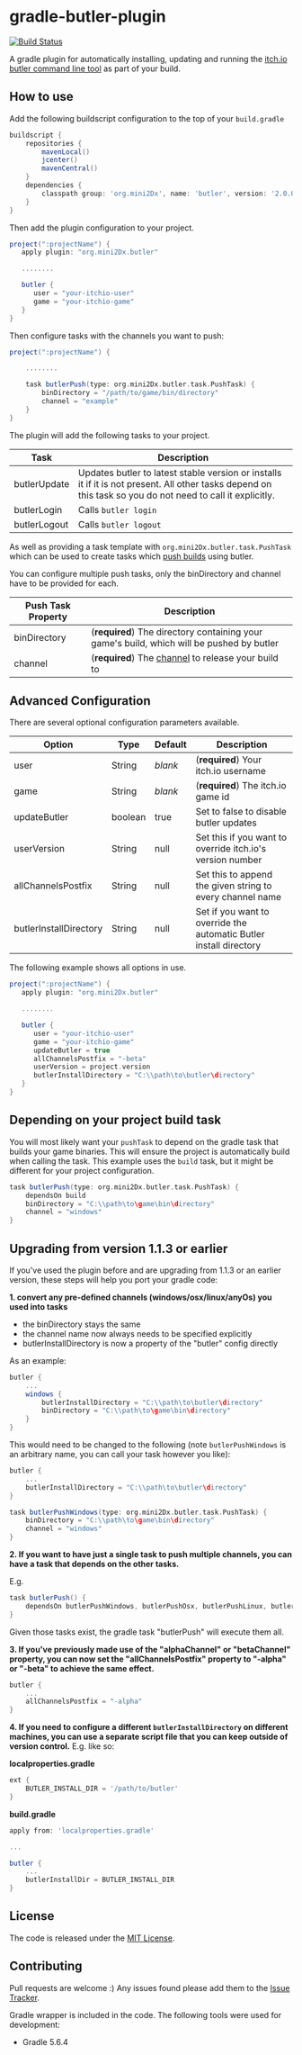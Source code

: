 # gradle-butler-plugin
[![Build Status](https://travis-ci.org/mini2Dx/gradle-butler-plugin.svg?branch=master)](https://travis-ci.org/mini2Dx/gradle-butler-plugin)

A gradle plugin for automatically installing, updating and running the [itch.io butler command line tool](https://docs.itch.ovh/butler/master/) as part of your build.


## How to use

Add the following buildscript configuration to the top of your `build.gradle`

```gradle
buildscript {
    repositories {
        mavenLocal()
        jcenter()
        mavenCentral()
    }
    dependencies {
        classpath group: 'org.mini2Dx', name: 'butler', version: '2.0.0'
    }
}
```

Then add the plugin configuration to your project.

```gradle
project(":projectName") {
   apply plugin: "org.mini2Dx.butler"

   ........

   butler {
      user = "your-itchio-user"
      game = "your-itchio-game"
   }
}
```

Then configure tasks with the channels you want to push:

```gradle
project(":projectName") {

    ........

    task butlerPush(type: org.mini2Dx.butler.task.PushTask) {
        binDirectory = "/path/to/game/bin/directory"
        channel = "example"
    }
}
```

The plugin will add the following tasks to your project.

| Task  | Description |
| ------------- | ------------- |
| butlerUpdate  | Updates butler to latest stable version or installs it if it is not present. All other tasks depend on this task so you do not need to call it explicitly. |
| butlerLogin  | Calls ```butler login``` |
| butlerLogout  | Calls ```butler logout``` |

As well as providing a task template with `org.mini2Dx.butler.task.PushTask` which can be used to create tasks which [push builds](https://docs.itch.ovh/butler/master/pushing.html) using butler.

You can configure multiple push tasks, only the binDirectory and channel have to be provided for each.

| Push Task Property  | Description |
| ------------- | ------------- |
| binDirectory  | (**required**) The directory containing your game's build, which will be pushed by butler |
| channel  | (**required**) The [channel](https://docs.itch.ovh/butler/master/pushing.html#channel-names) to release your build to |

## Advanced Configuration

There are several optional configuration parameters available.

| Option  | Type | Default | Description |
| ------------- | ------------- | ------------- | ------------- |
| user  | String | _blank_ | (**required**) Your itch.io username |
| game  | String | _blank_ | (**required**) The itch.io game id |
| updateButler  | boolean | true | Set to false to disable butler updates |
| userVersion  | String | null | Set this if you want to override itch.io's version number |
| allChannelsPostfix  | String | null | Set this to append the given string to every channel name |
| butlerInstallDirectory  | String | null | Set if you want to override the automatic Butler install directory |

The following example shows all options in use.

```gradle
project(":projectName") {
   apply plugin: "org.mini2Dx.butler"

   ........

   butler {
      user = "your-itchio-user"
      game = "your-itchio-game"
      updateButler = true
      allChannelsPostfix = "-beta"
      userVersion = project.version
      butlerInstallDirectory = "C:\\path\to\butler\directory"
   }
}
```

## Depending on your project build task
You will most likely want your `pushTask` to depend on the gradle task that builds your game binaries. This will ensure the project is automatically build when calling the task.
This example uses the `build` task, but it might be different for your project configuration.

```gradle
task butlerPush(type: org.mini2Dx.butler.task.PushTask) {
    dependsOn build
    binDirectory = "C:\\path\to\game\bin\directory"
    channel = "windows"
}
```

## Upgrading from version 1.1.3 or earlier

If you've used the plugin before and are upgrading from 1.1.3 or an earlier version, these steps will help you port your gradle code:

**1. convert any pre-defined channels (windows/osx/linux/anyOs) you used into tasks**
  * the binDirectory stays the same
  * the channel name now always needs to be specified explicitly
  * butlerInstallDirectory is now a property of the "butler" config directly

As an example:
```gradle
butler {
    ...
    windows {
        butlerInstallDirectory = "C:\\path\to\butler\directory"
        binDirectory = "C:\\path\to\game\bin\directory"
    }
}
```
This would need to be changed to the following (note `butlerPushWindows` is an arbitrary name, you can call your task however you like):
```gradle
butler {
    ...
    butlerInstallDirectory = "C:\\path\to\butler\directory"
}

task butlerPushWindows(type: org.mini2Dx.butler.task.PushTask) {
    binDirectory = "C:\\path\to\game\bin\directory"
    channel = "windows"
}
```

**2. If you want to have just a single task to push multiple channels, you can have a task that depends on the other tasks.**

E.g.
```gradle
task butlerPush() {
    dependsOn butlerPushWindows, butlerPushOsx, butlerPushLinux, butlerPushAnyOs
}
```

Given those tasks exist, the gradle task "butlerPush" will execute them all.

**3. If you've previously made use of the "alphaChannel" or "betaChannel" property, you can now set the "allChannelsPostfix" property to "-alpha" or "-beta" to achieve the same effect.**
```gradle
butler {
    ...
    allChannelsPostfix = "-alpha"
}
```

**4. If you need to configure a different `butlerInstallDirectory` on different machines, you can use a separate script file that you can keep outside of version control.**
E.g. like so:

**localproperties.gradle**
```gradle
ext {
    BUTLER_INSTALL_DIR = '/path/to/butler'
}
```

**build.gradle**
```gradle
apply from: 'localproperties.gradle'

...

butler {
    ...
    butlerInstallDir = BUTLER_INSTALL_DIR
}
```

## License

The code is released under the [MIT License](https://github.com/mini2Dx/gradle-butler-plugin/blob/master/LICENSE).

## Contributing

Pull requests are welcome :) Any issues found please add them to the [Issue Tracker](https://github.com/mini2Dx/gradle-butler-plugin/issues).

Gradle wrapper is included in the code. The following tools were used for development:
* Gradle 5.6.4